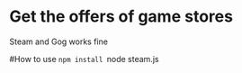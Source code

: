 # Get the offers of game stores
Steam and Gog works fine

#How to use
``npm install
``node steam.js
